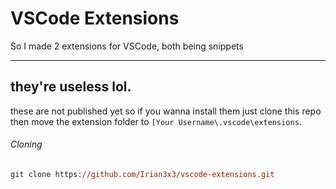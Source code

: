 # VSCode Extensions
So I made 2 extensions for VSCode, both being snippets  






---










they're useless lol.
---
these are not published yet so if you wanna install them just clone this repo then move the extension folder to `[Your Username\.vscode\extensions`.
###### Cloning
```ps
git clone https://github.com/Irian3x3/vscode-extensions.git
```
